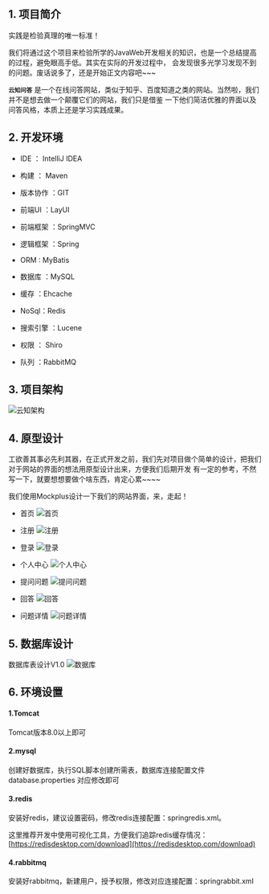 ## 1. 项目简介
实践是检验真理的唯一标准！
   
我们将通过这个项目来检验所学的JavaWeb开发相关的知识，也是一个总结提高的过程，避免眼高手低。其实在实际的开发过程中，
会发现很多光学习发现不到的问题。废话说多了，还是开始正文内容吧~~~

**`云知问答`** 是一个在线问答网站，类似于知乎、百度知道之类的网站。当然啦，我们并不是想去做一个颠覆它们的网站，我们只是借鉴
一下他们简洁优雅的界面以及问答风格，本质上还是学习实践成果。
## 2. 开发环境
* IDE  ： IntelliJ IDEA  
- 构建  ：  Maven  
* 版本协作 ：GIT  
- 前端UI  ：LayUI  
* 前端框架 ：SpringMVC
+ 逻辑框架 ：Spring
- ORM  :  MyBatis
* 数据库 ：MySQL
+ 缓存 ：Ehcache
- NoSql：Redis
+ 搜索引擎 ：Lucene
* 权限 ： Shiro
- 队列 ：RabbitMQ 
     
## 3. 项目架构
![云知架构](https://raw.githubusercontent.com/SkyYongFly/YunZhi/master/doc/img/%E4%BA%91%E7%9F%A5%E6%9E%B6%E6%9E%84.png "云知架构")
## 4. 原型设计
工欲善其事必先利其器，在正式开发之前，我们先对项目做个简单的设计，把我们对于网站的界面的想法用原型设计出来，方便我们后期开发
有一定的参考，不然写一下，就要想想要做个啥东西，肯定心累~~~~

我们使用Mockplus设计一下我们的网站界面，来，走起！

* 首页
![首页](https://raw.githubusercontent.com/SkyYongFly/YunZhi/master/doc/img/index.jpg "首页")
- 注册
![注册](https://raw.githubusercontent.com/SkyYongFly/YunZhi/master/doc/img/register.jpg "注册")
+ 登录
![登录](https://raw.githubusercontent.com/SkyYongFly/YunZhi/master/doc/img/login.jpg "登录")
* 个人中心
![个人中心](https://raw.githubusercontent.com/SkyYongFly/YunZhi/master/doc/img/user.jpg "个人中心")
- 提问问题
![提问问题](https://raw.githubusercontent.com/SkyYongFly/YunZhi/master/doc/img/question.jpg "提问问题")
+ 回答
![回答](https://raw.githubusercontent.com/SkyYongFly/YunZhi/master/doc/img/answer.jpg "回答")
- 问题详情
![问题详情](https://raw.githubusercontent.com/SkyYongFly/YunZhi/master/doc/img/question_detail.jpg "问题详情")

## 5. 数据库设计
数据库表设计V1.0
![数据库](https://raw.githubusercontent.com/SkyYongFly/YunZhi/master/doc/img/db.jpg "数据库")

## 6. 环境设置
#### 1.Tomcat  
Tomcat版本8.0以上即可

#### 2.mysql  
创建好数据库，执行SQL脚本创建所需表，数据库连接配置文件 database.properties 对应修改即可

#### 3.redis  
安装好redis，建议设置密码，修改redis连接配置：springredis.xml。

这里推荐开发中使用可视化工具，方便我们追踪redis缓存情况：[https://redisdesktop.com/download](https://redisdesktop.com/download)

#### 4.rabbitmq   
安装好rabbitmq，新建用户，授予权限，修改对应连接配置：springrabbit.xml

